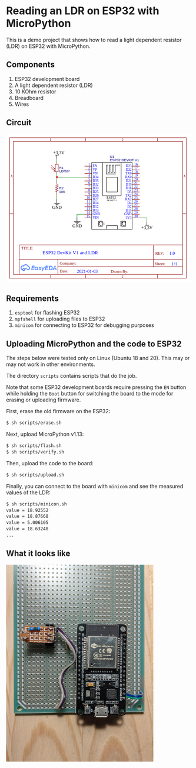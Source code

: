 # Reading an LDR on ESP32 with MicroPython

This is a demo project that shows how to read a light dependent resistor (LDR) on ESP32 with MicroPython.

## Components

1.  ESP32 development board
1.  A light dependent resistor (LDR)
1.  10 KOhm resistor
1.  Breadboard
1.  Wires

## Circuit

![Circuit](/images/circuit.png)

## Requirements

1.  `esptool` for flashing ESP32
1.  `mpfshell` for uploading files to ESP32
1.  `minicom` for connecting to ESP32 for debugging purposes

## Uploading MicroPython and the code to ESP32

The steps below were tested only on Linux (Ubuntu 18 and 20).
This may or may not work in other environments.

The directory `scripts` contains scripts that do the job.

Note that some ESP32 development boards require
pressing the `EN` button while holding the `Boot` button for switching the board to the mode
for erasing or uploading firmware.

First, erase the old firmware on the ESP32:

```bash
$ sh scripts/erase.sh
```

Next, upload MicroPython v1.13:

```bash
$ sh scripts/flash.sh
$ sh scripts/verify.sh
```

Then, upload the code to the board:

```bash
$ sh scripts/upload.sh
```

Finally, you can connect to the board with `minicom` and see the measured values of the LDR:

```bash
$ sh scripts/minicon.sh
value = 18.92552
value = 18.87668
value = 5.006105
value = 18.63248
...
```

## What it looks like

<img src="/images/device.png" alt="drawing" width="400"/>
